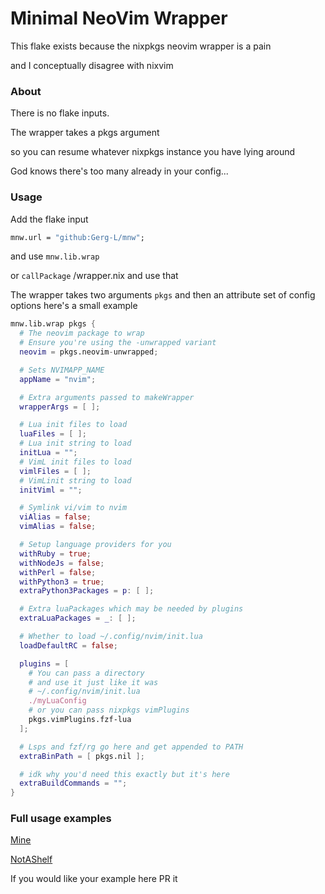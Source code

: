 # Minimal NeoVim Wrapper

This flake exists because the nixpkgs neovim wrapper is a pain

and I conceptually disagree with nixvim

### About

There is no flake inputs.


The wrapper takes a pkgs argument 

so you can resume whatever nixpkgs instance you have lying around

God knows there's too many already in your config...

### Usage

Add the flake input
```nix
mnw.url = "github:Gerg-L/mnw";
```

and use `mnw.lib.wrap`

or `callPackage` /wrapper.nix and use that

The wrapper takes two arguments `pkgs` and then an attribute set of config options
here's a small example


```nix
mnw.lib.wrap pkgs {
  # The neovim package to wrap 
  # Ensure you're using the -unwrapped variant
  neovim = pkgs.neovim-unwrapped;

  # Sets NVIMAPP_NAME
  appName = "nvim";

  # Extra arguments passed to makeWrapper
  wrapperArgs = [ ];

  # Lua init files to load
  luaFiles = [ ];
  # Lua init string to load
  initLua = "";
  # VimL init files to load
  vimlFiles = [ ];
  # VimLinit string to load
  initViml = "";

  # Symlink vi/vim to nvim
  viAlias = false;
  vimAlias = false;

  # Setup language providers for you
  withRuby = true;
  withNodeJs = false;
  withPerl = false;
  withPython3 = true;
  extraPython3Packages = p: [ ];

  # Extra luaPackages which may be needed by plugins
  extraLuaPackages = _: [ ];

  # Whether to load ~/.config/nvim/init.lua
  loadDefaultRC = false;

  plugins = [
    # You can pass a directory 
    # and use it just like it was 
    # ~/.config/nvim/init.lua
    ./myLuaConfig
    # or you can pass nixpkgs vimPlugins
    pkgs.vimPlugins.fzf-lua
  ];

  # Lsps and fzf/rg go here and get appended to PATH
  extraBinPath = [ pkgs.nil ];

  # idk why you'd need this exactly but it's here
  extraBuildCommands = "";
}

```

### Full usage examples

[Mine](https://github.com/Gerg-L/nvim-flake)

[NotAShelf](https://github.com/notashelf/nvf)

If you would like your example here PR it
